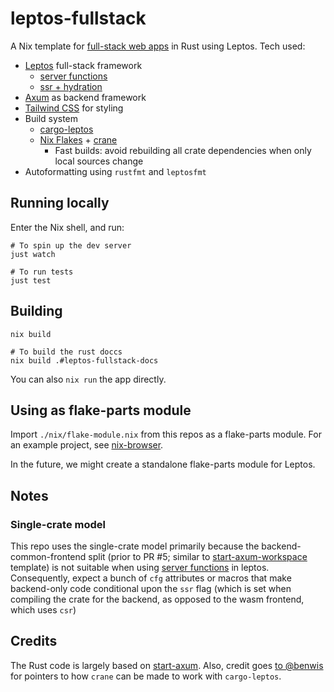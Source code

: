 # leptos-fullstack

A Nix template for [full-stack web apps](https://srid.ca/nojs) in Rust using Leptos. Tech used:

- [Leptos](https://leptos.dev/) full-stack framework 
    - [server functions](https://docs.rs/leptos/latest/leptos/attr.server.html)
    - [ssr + hydration](https://leptos-rs.github.io/leptos/ssr/index.html)
- [Axum](https://github.com/tokio-rs/axum) as backend framework
- [Tailwind CSS](https://tailwindcss.com/) for styling
- Build system
  - [cargo-leptos](https://github.com/leptos-rs/cargo-leptos)
  - [Nix Flakes](https://zero-to-flakes.com/) + [crane](https://github.com/ipetkov/crane)
    - Fast builds: avoid rebuilding all crate dependencies when only local sources change
- Autoformatting using `rustfmt` and `leptosfmt`

## Running locally

Enter the Nix shell, and run:

```
# To spin up the dev server
just watch

# To run tests
just test
```

## Building

```
nix build

# To build the rust doccs
nix build .#leptos-fullstack-docs
```

You can also `nix run` the app directly.

## Using as flake-parts module

Import `./nix/flake-module.nix` from this repos as a flake-parts module. For an example project, see [nix-browser](https://github.com/juspay/nix-browser).

In the future, we might create a standalone flake-parts module for Leptos.

## Notes

### Single-crate model

This repo uses the single-crate model primarily because the backend-common-frontend split (prior to PR #5; similar to [start-axum-workspace](https://github.com/leptos-rs/start-axum-workspace) template) is not suitable when using [server functions](https://docs.rs/leptos/latest/leptos/attr.server.html) in leptos. Consequently, expect a bunch of `cfg` attributes or macros that make backend-only code conditional upon the `ssr` flag (which is set when compiling the crate for the backend, as opposed to the wasm frontend, which uses `csr`)

## Credits

The Rust code is largely based on [start-axum](https://github.com/leptos-rs/start-axum). Also, credit goes [to @benwis](https://github.com/benwis/benwis_leptos/blob/928ea7e7c20a86be91ad27e75cf297a2fbef681d/flake.nix#L148-L153) for pointers to how `crane` can be made to work with `cargo-leptos`.
